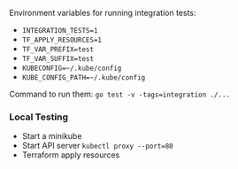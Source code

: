 Environment variables for running integration tests:

* `INTEGRATION_TESTS=1`
* `TF_APPLY_RESOURCES=1`
* `TF_VAR_PREFIX=test`
* `TF_VAR_SUFFIX=test`
* `KUBECONFIG=~/.kube/config`
* `KUBE_CONFIG_PATH=~/.kube/config`

Command to run them:
`go test -v -tags=integration ./...`


### Local Testing
- Start a minikube
- Start API server `kubectl proxy --port=80`
- Terraform apply resources